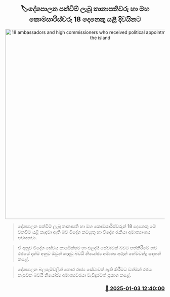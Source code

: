 <p align='center'><b><h2 align='center' title='18 ambassadors and high commissioners who received political appointments return to the island'>🏷දේශපාලන පත්වීම් ලැබූ තානාපතිවරු හා මහ කොමසාරිස්වරු 18 දෙනෙකු යළි දිවයිනට</h2></b></p>
<p align='center'><img src='https://helakuru.sgp1.cdn.digitaloceanspaces.com/esana/images/lib/foreign-ministry-11[1].jpg' width='600' alt='18 ambassadors and high commissioners who received political appointments return to the island'></p>

> දේශපාලන පත්වීම් ලැබූ තානාපති හා මහ කොමසාරිස්වරුන් 18 දෙ‌නෙකු මේ වනවිට යළි කැඳවා ඇති බව විදේශ කටයුතු හා විදේශ රැකියා අමාත්‍යාංශය පවසනවා.

> ඒ අනුව විදේශ සේවය කාර්යක්ෂම හා ඵලදායි සේවාවක් බවට පත්කිරීමේ නව රජයේ දැක්ම අනුව ඔවුන් කැඳවූ බවයි නියෝජ්‍ය අමාත්‍ය අරූන් හේමචන්ද්‍ර සඳහන් කළේ.

> දේශපාලන බලපෑම්වලින් තොර රාජ්‍ය සේවාවක් ඇති කිරීමට වත්මන් රජය කැපවන බවයි නියෝජ්‍ය අමාත්‍යවරයා වැඩිදුරටත් ප්‍රකාශ කළේ.



<h3 align='right'><a href='https://www.helakuru.lk/esana/p/106287/'>📅 2025-01-03 12:40:00</a></h3>
